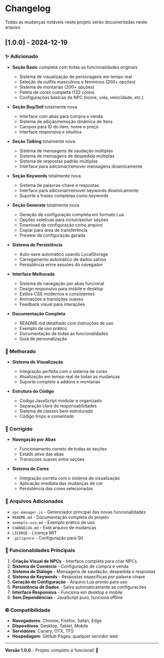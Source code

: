 # Changelog

Todas as mudanças notáveis neste projeto serão documentadas neste arquivo.

## [1.0.0] - 2024-12-19

### ✨ Adicionado
- **Seção Basic** completa com todas as funcionalidades originais
  - Sistema de visualização de personagens em tempo real
  - Seleção de outfits masculinos e femininos (200+ opções)
  - Sistema de montarias (200+ opções)
  - Paleta de cores completa (132 cores)
  - Configurações básicas de NPC (nome, vida, velocidade, etc.)

- **Seção Buy/Sell** totalmente nova
  - Interface com abas para compra e venda
  - Sistema de adição/remoção dinâmica de itens
  - Campos para ID do item, nome e preço
  - Interface responsiva e intuitiva

- **Seção Talking** totalmente nova
  - Sistema de mensagens de saudação múltiplas
  - Sistema de mensagens de despedida múltiplas
  - Sistema de respostas padrão múltiplas
  - Interface para adicionar/remover mensagens dinamicamente

- **Seção Keywords** totalmente nova
  - Sistema de palavras-chave e respostas
  - Interface para adicionar/remover keywords dinamicamente
  - Suporte a frases completas como keywords

- **Seção Generate** totalmente nova
  - Geração de configuração completa em formato Lua
  - Opções seletivas para incluir/excluir seções
  - Download da configuração como arquivo
  - Copiar para área de transferência
  - Preview da configuração gerada

- **Sistema de Persistência**
  - Auto-save automático usando LocalStorage
  - Carregamento automático de dados salvos
  - Persistência entre sessões do navegador

- **Interface Melhorada**
  - Sistema de navegação por abas funcional
  - Design responsivo para mobile e desktop
  - Estilos CSS modernos e consistentes
  - Animações e transições suaves
  - Feedback visual para interações

- **Documentação Completa**
  - README.md detalhado com instruções de uso
  - Exemplo de uso prático
  - Documentação de todas as funcionalidades
  - Guia de personalização

### 🔧 Melhorado
- **Sistema de Visualização**
  - Integração perfeita com o sistema de cores
  - Atualização em tempo real de todas as mudanças
  - Suporte completo a addons e montarias

- **Estrutura do Código**
  - Código JavaScript modular e organizado
  - Separação clara de responsabilidades
  - Sistema de classes bem estruturado
  - Código limpo e comentado

### 🐛 Corrigido
- **Navegação por Abas**
  - Funcionamento correto de todas as seções
  - Estado ativo das abas
  - Transições suaves entre seções

- **Sistema de Cores**
  - Integração correta com o sistema de visualização
  - Aplicação imediata das mudanças de cor
  - Persistência das cores selecionadas

### 📁 Arquivos Adicionados
- `npc-manager.js` - Gerenciador principal das novas funcionalidades
- `README.md` - Documentação completa do projeto
- `exemplo-uso.md` - Exemplo prático de uso
- `CHANGELOG.md` - Este arquivo de mudanças
- `LICENSE` - Licença MIT
- `.gitignore` - Configuração para Git

### 🎯 Funcionalidades Principais
1. **Criação Visual de NPCs** - Interface completa para criar NPCs
2. **Sistema de Comércio** - Configuração de compra e venda
3. **Sistema de Diálogo** - Mensagens de saudação, despedida e respostas
4. **Sistema de Keywords** - Respostas específicas por palavra-chave
5. **Geração de Configuração** - Arquivo Lua pronto para uso
6. **Persistência de Dados** - Salva automaticamente as configurações
7. **Interface Responsiva** - Funciona em desktop e mobile
8. **Sem Dependências** - JavaScript puro, funciona offline

### 🌐 Compatibilidade
- **Navegadores**: Chrome, Firefox, Safari, Edge
- **Dispositivos**: Desktop, Tablet, Mobile
- **Servidores**: Canary, OTX, TFS
- **Hospedagem**: GitHub Pages, qualquer servidor web

---

**Versão 1.0.0** - Projeto completo e funcional! 🎉 